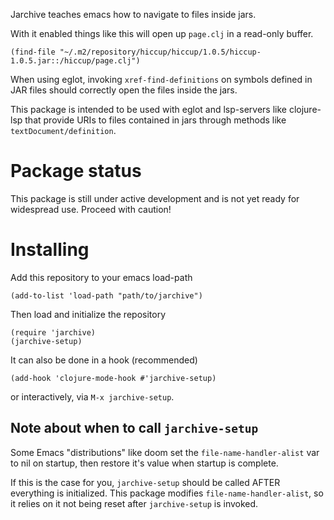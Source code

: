 Jarchive teaches emacs how to navigate to files inside jars.

With it enabled things like this will open up `page.clj` in a read-only buffer.

``` emacs-lisp
(find-file "~/.m2/repository/hiccup/hiccup/1.0.5/hiccup-1.0.5.jar::/hiccup/page.clj")
```

When using eglot, invoking `xref-find-definitions` on symbols defined in JAR files should correctly open the files inside the jars.

This package is intended to be used with eglot and lsp-servers like clojure-lsp that provide URIs to files contained in jars through methods like `textDocument/definition`.

# Package status

This package is still under active development and is not yet ready for widespread use. Proceed with caution!

# Installing

Add this repository to your emacs load-path

``` emacs-lisp
(add-to-list 'load-path "path/to/jarchive")
```

Then load and initialize the repository

``` emacs-lisp
(require 'jarchive)
(jarchive-setup)
```

It can also be done in a hook (recommended)

``` emacs-lisp
(add-hook 'clojure-mode-hook #'jarchive-setup)
```

or interactively, via `M-x jarchive-setup`.

## Note about when to call `jarchive-setup`

Some Emacs "distributions" like doom set the `file-name-handler-alist` var to nil on startup, then restore it's value when startup is complete.

If this is the case for you, `jarchive-setup` should be called AFTER everything is initialized.
This package modifies `file-name-handler-alist`, so it relies on it not being reset after `jarchive-setup` is invoked.
